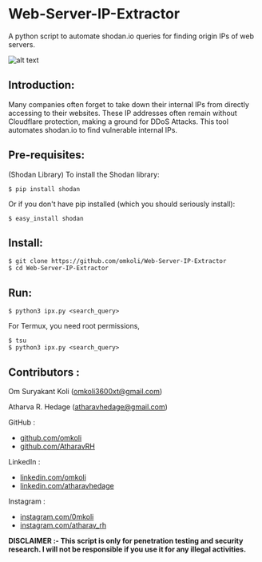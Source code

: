 # Web-Server-IP-Extractor
A python script to automate shodan.io queries for finding origin IPs of web servers.

![alt text](https://github.com/omkoli/Web-Server-IP-Extractor/blob/main/ipx.png)

## Introduction:
Many companies often forget to take down their internal IPs from directly accessing to their websites. These IP addresses often remain without Cloudflare protection, making a ground for DDoS Attacks. This tool automates shodan.io to find vulnerable internal IPs.

## Pre-requisites:
(Shodan Library)
To install the Shodan library:

	$ pip install shodan


Or if you don't have pip installed (which you should seriously install):

	$ easy_install shodan

## Install:

	$ git clone https://github.com/omkoli/Web-Server-IP-Extractor
	$ cd Web-Server-IP-Extractor

## Run:

	$ python3 ipx.py <search_query>


For Termux, you need root permissions,

	$ tsu
	$ python3 ipx.py <search_query>

## Contributors : 

Om Suryakant Koli (omkoli3600xt@gmail.com)

Atharva R. Hedage (atharavhedage@gmail.com)
						 
GitHub : 
- [github.com/omkoli](https://github.com/omkoli)
- [github.com/AtharavRH](https://github.com/AtharavRH)
						
LinkedIn : 
- [linkedin.com/omkoli](https://www.linkedin.com/in/omkoli/)
- [linkedin.com/atharavhedage](https://www.linkedin.com/in/atharavhedage/)
						 
Instagram  : 
- [instagram.com/0mkoli](https://www.instagram.com/0mkoli/)
- [instagram.com/atharav_rh](https://www.instagram.com/atharav_rh/)

**DISCLAIMER :-
This script is only for penetration testing and security research. I will not be responsible if you use it for any illegal activities.**
